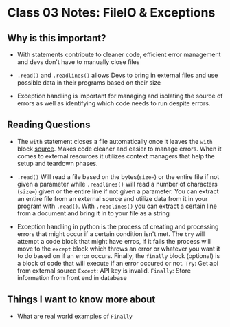 # Class 03 Notes: FileIO & Exceptions

## Why is this important?

- With statements contribute to cleaner code, efficient error management and devs don't have to manually close files

- `.read()` and `.readlines()` allows Devs to bring in external files and use possible data in their programs based on their size

- Exception handling is important for managing and isolating the source of errors as well as identifying which code needs to run despite errors.

## Reading Questions

- The `with` statement closes a file automatically once it leaves the `with` block [source](https://realpython.com/read-write-files-python/).  Makes code cleaner and easier to manage errors.  When it comes to external resources it utilizes context managers that help the setup and teardown phases.

- `.read()` Will read a file based on the bytes(`size=`) or the entire file if not given a parameter while `.readlines()` will read a number of characters (`size=`) given or the entire line if not given a parameter.  You can extract an entire file from an external source and utilize data from it in your program with `.read()`.  With `.readlines()` you can extract a certain line from a document and bring it in to your file as a string

- Exception handling in python is the process of creating and processing errors that might occur if a certain condition isn't met.  The `try` will attempt a code block that might have erros, if it fails the process will move to the `except` block which throws an error or whatever you want it to do based on if an error occurs.  Finally, the `finally` block (optional) is a block of code that will execute if an error occured or not.  `Try`: Get api from external source `Except`: API key is invalid. `Finally`: Store information from front end in database 

## Things I want to know more about

- What are real world examples of `Finally`
